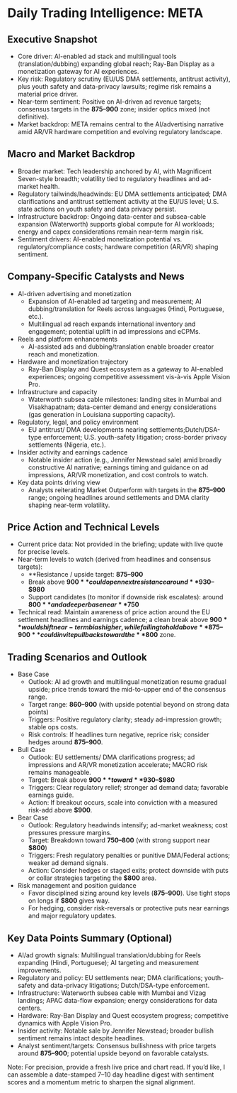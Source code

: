 # Daily Trading Intelligence: META

## Executive Snapshot
- Core driver: AI-enabled ad stack and multilingual tools (translation/dubbing) expanding global reach; Ray-Ban Display as a monetization gateway for AI experiences.
- Key risk: Regulatory scrutiny (EU/US DMA settlements, antitrust activity), plus youth safety and data-privacy lawsuits; regime risk remains a material price driver.
- Near-term sentiment: Positive on AI-driven ad revenue targets; consensus targets in the **$875–$900** zone; insider optics mixed (not definitive).
- Market backdrop: META remains central to the AI/advertising narrative amid AR/VR hardware competition and evolving regulatory landscape.

## Macro and Market Backdrop
- Broader market: Tech leadership anchored by AI, with Magnificent Seven-style breadth; volatility tied to regulatory headlines and ad-market health.
- Regulatory tailwinds/headwinds: EU DMA settlements anticipated; DMA clarifications and antitrust settlement activity at the EU/US level; U.S. state actions on youth safety and data privacy persist.
- Infrastructure backdrop: Ongoing data-center and subsea-cable expansion (Waterworth) supports global compute for AI workloads; energy and capex considerations remain near-term margin risk.
- Sentiment drivers: AI-enabled monetization potential vs. regulatory/compliance costs; hardware competition (AR/VR) shaping sentiment.

## Company-Specific Catalysts and News
- AI-driven advertising and monetization
  - Expansion of AI-enabled ad targeting and measurement; AI dubbing/translation for Reels across languages (Hindi, Portuguese, etc.).
  - Multilingual ad reach expands international inventory and engagement; potential uplift in ad impressions and eCPMs.
- Reels and platform enhancements
  - AI-assisted ads and dubbing/translation enable broader creator reach and monetization.
- Hardware and monetization trajectory
  - Ray-Ban Display and Quest ecosystem as a gateway to AI-enabled experiences; ongoing competitive assessment vis-à-vis Apple Vision Pro.
- Infrastructure and capacity
  - Waterworth subsea cable milestones: landing sites in Mumbai and Visakhapatnam; data-center demand and energy considerations (gas generation in Louisiana supporting capacity).
- Regulatory, legal, and policy environment
  - EU antitrust/ DMA developments nearing settlements;Dutch/DSA-type enforcement; U.S. youth-safety litigation; cross-border privacy settlements (Nigeria, etc.).
- Insider activity and earnings cadence
  - Notable insider action (e.g., Jennifer Newstead sale) amid broadly constructive AI narrative; earnings timing and guidance on ad impressions, AR/VR monetization, and cost controls to watch.
- Key data points driving view
  - Analysts reiterating Market Outperform with targets in the **$875–$900** range; ongoing headlines around settlements and DMA clarity shaping near-term volatility.

## Price Action and Technical Levels
- Current price data: Not provided in the briefing; update with live quote for precise levels.
- Near-term levels to watch (derived from headlines and consensus targets):
  - **Resistance / upside target: **$875–$900**
  - Break above **$900** could open next resistance around **$930–$980**
  - Support candidates (to monitor if downside risk escalates): around **$800** and a deeper base near **$750**
- Technical read: Maintain awareness of price action around the EU settlement headlines and earnings cadence; a clean break above **$900** would shift near-term bias higher, while failing to hold above **$875–$900** could invite pullbacks toward the **$800** zone.

## Trading Scenarios and Outlook
- Base Case
  - Outlook: AI ad growth and multilingual monetization resume gradual upside; price trends toward the mid-to-upper end of the consensus range.
  - Target range: **$860–$900** (with upside potential beyond on strong data points)
  - Triggers: Positive regulatory clarity; steady ad-impression growth; stable ops costs.
  - Risk controls: If headlines turn negative, reprice risk; consider hedges around **$875–$900**.
- Bull Case
  - Outlook: EU settlements/ DMA clarifications progress; ad impressions and AR/VR monetization accelerate; MACRO risk remains manageable.
  - Target: Break above **$900** toward **$930–$980**
  - Triggers: Clear regulatory relief; stronger ad demand data; favorable earnings guide.
  - Action: If breakout occurs, scale into conviction with a measured risk-add above **$900**.
- Bear Case
  - Outlook: Regulatory headwinds intensify; ad-market weakness; cost pressures pressure margins.
  - Target: Breakdown toward **$750–$800** (with strong support near **$800**)
  - Triggers: Fresh regulatory penalties or punitive DMA/Federal actions; weaker ad demand signals.
  - Action: Consider hedges or staged exits; protect downside with puts or collar strategies targeting the **$800** area.
- Risk management and position guidance
  - Favor disciplined sizing around key levels (**$875–$900**). Use tight stops on longs if **$800** gives way.
  - For hedging, consider risk-reversals or protective puts near earnings and major regulatory updates.

## Key Data Points Summary (Optional)
- AI/ad growth signals: Multilingual translation/dubbing for Reels expanding (Hindi, Portuguese); AI targeting and measurement improvements.
- Regulatory and policy: EU settlements near; DMA clarifications; youth-safety and data-privacy litigations; Dutch/DSA-type enforcement.
- Infrastructure: Waterworth subsea cable with Mumbai and Vizag landings; APAC data-flow expansion; energy considerations for data centers.
- Hardware: Ray-Ban Display and Quest ecosystem progress; competitive dynamics with Apple Vision Pro.
- Insider activity: Notable sale by Jennifer Newstead; broader bullish sentiment remains intact despite headlines.
- Analyst sentiment/targets: Consensus bullishness with price targets around **$875–$900**; potential upside beyond on favorable catalysts.

Note: For precision, provide a fresh live price and chart read. If you’d like, I can assemble a date-stamped 7–10 day headline digest with sentiment scores and a momentum metric to sharpen the signal alignment.